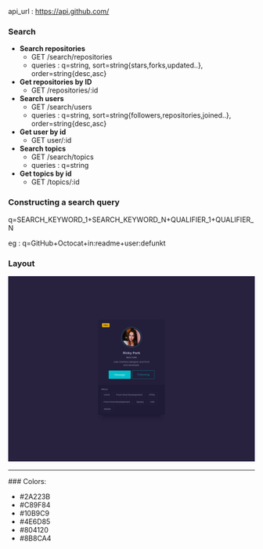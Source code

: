 api_url : https://api.github.com/

### Search
<ul>
<li>
<strong>Search repositories</strong> 
<ul>
<li>GET /search/repositories</li>
<li>queries : q=string, sort=string{stars,forks,updated..}, order=string{desc,asc}</li>
</ul>
</li>
<li>
<strong>Get repositories by ID</strong> 
<ul>
<li>GET /repositories/:id</li>
</ul>
</li>
<li>
<strong>Search users</strong> 
<ul>
<li>GET /search/users</li>
<li>queries : q=string, sort=string{followers,repositories,joined..}, order=string{desc,asc}</li>
</ul>
</li>
<li>
<strong>Get user by id</strong> 
<ul>
<li>GET user/:id</li>
</ul>
</li>
<li>
<strong>Search topics</strong> 
<ul>
<li>GET /search/topics</li>
<li>queries : q=string</li>
</ul>
</li>
<li>
<strong>Get topics by id</strong> 
<ul>
<li>GET /topics/:id</li>
</ul>
</li>
</ul>

###  Constructing a search query
q=SEARCH_KEYWORD_1+SEARCH_KEYWORD_N+QUALIFIER_1+QUALIFIER_N

eg : q=GitHub+Octocat+in:readme+user:defunkt

### Layout
![imgfirst](./../images/gitProfile.png)
<hr/>
### Colors:
<ul>
<li>#2A223B</li>
<li>#C89F84</li>
<li>#10B9C9</li>
<li>#4E6D85</li>
<li>#804120</li>
<li>#8B8CA4</li>
</ul>
